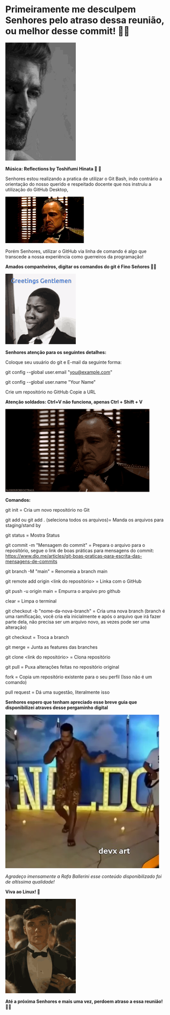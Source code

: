 <h1>Primeiramente me desculpem Senhores pelo atraso dessa reunião, ou melhor desse commit! 🗿🍷</h1>

<img src="/gif especial para pessoas especiais/20d.gif">

**Música: Reflections by Toshifumi Hinata 🎻 🎵**

Senhores estou realizando a pratica de utilizar o Git Bash, indo contrário a orientação do nosso querido e respeitado docente que nos instruiu a utilização do GitHub Desktop,

<img src="/gif especial para pessoas especiais/Fxsx.gif">

Porém Senhores, utilizar o GitHub via linha de comando é algo que transcede a nossa experiẽncia como guerreiros da programação!

**Amados companheiros, digitar os comandos do git é Fino Señores 🗿🍷**

<img src="/gif especial para pessoas especiais/gentleman.gif">


**Senhores atenção para os seguintes detalhes:**

Coloque seu usuário do git e E-mail da seguinte forma:

git config --global user.email "you@example.com"

git config --global user.name "Your Name"

Crie um repositório no GitHub
Copie a URL

**Atenção soldados: Ctrl+V não funciona, apenas Ctrl + Shift + V**

<img src="/gif especial para pessoas especiais/The Godfather 1.gif">

**Comandos:**

git init = Cria um novo repositório no Git

git add <arquivo para enviar>  ou git add . (seleciona todos os arquivos)= Manda os arquivos para staging/stand by

git status = Mostra Status 

git commit -m "Mensagem do commit" = Prepara o arquivo para o repositório, segue o link de boas práticas para mensagens do commit: https://www.dio.me/articles/git-boas-praticas-para-escrita-das-mensagens-de-commits

git branch -M "main" = Renomeia a branch main

git remote add origin <link do repositório>  = Linka com o GitHub

git push -u origin main = Empurra o arquivo pro github

clear = Limpa o terminal 

git checkout -b "nome-da-nova-branch" = Cria uma nova branch (branch é uma ramificação, você cria ela inicialmente e após o arquivo que irá fazer parte dela, não precisa ser um arquivo novo, as vezes pode ser uma alteração)

git checkout <nome da branch> = Troca a branch 

git merge <nome da branch> = Junta as features das branches

git clone <link do repositório> = Clona repositório

git pull = Puxa alterações feitas no repositório original

fork = Copia um repositório existente para o seu perfil (Isso não é um comando)

pull request = Dá uma sugestão, literalmente isso 

**Senhores espero que tenham apreciado esse breve guia que disponibilizei atraves desse pergaminho digital**

<img src="/gif especial para pessoas especiais/FegKGRS7HHtBEMNqqK.webp">

*Agradeço imensamente a Rafa Ballerini esse conteúdo disponibilizado foi de altíssima qualidade!*

**Viva ao Linux! 🐧**

<img src="/gif especial para pessoas especiais/thomas-shelby.gif">

**Até a próxima Senhores e mais uma vez, perdoem atraso a essa reunião! 🗿🍷**




